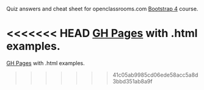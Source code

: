 Quiz answers and cheat sheet for openclassrooms.com [Bootstrap 4](https://openclassrooms.com/en/courses/5664281-create-responsive-websites-efficiently-with-bootstrap-4) course.

<<<<<<< HEAD
[GH Pages](https://reregaga.github.io/OC-5664281-bootstrap4/) with .html examples.
=======
[GH Pages](https://reregaga.github.io/OC-5664281-bootstrap4/index.html) with .html examples.
>>>>>>> 41c05ab9985cd06ede58acc5a8d3bbd351ab8a9f
